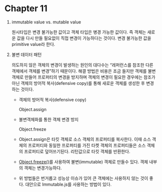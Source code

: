 # Chapter 11

1. immutable value vs. mutable value

   원시타입은 변경 불가능한 값이고 객체 타입은 병경 가능한 값이다. 즉 객체는 새로운 값을 다시 만들 필요없이 직접 변경이 가능하다는 것이다. 변경 불가능한 값을 primitive value라 한다.

2. 불변 데이터 패턴

   의도하지 않은 객체의 변경이 발생하는 원인의 대다수는 “레퍼런스를 참조한 다른 객체에서 객체를 변경”하기 때문이다. 해결 방법은 비용은 조금 들지만 객체를 불변객체로 만들어 프로퍼티의 변경을 방지하며 객체의 변경이 필요한 경우에는 참조가 아닌 객체의 방어적 복사(defensive copy)를 통해 새로운 객체를 생성한 후 변경하는 것이다.

   - 객체의 방어적 복사(defensive copy)

     Object.assign

     

   - 불변객체화를 통한 객체 변경 방지

     Object.freeze

     

   - Object.assign은 타킷 객체로 소스 객체의 프로퍼티를 복사한다. 이때 소스 객체의 프로퍼티와 동일한 프로퍼티를 가진 타켓 객체의 프로퍼티들은 소스 객체의 프로퍼티로 덮어쓰기된다. 리턴값으로 타킷 객체를 반환한다.

     

   - [Object.freeze()](https://developer.mozilla.org/ko/docs/Web/JavaScript/Reference/Global_Objects/Object/freeze)를 사용하여 불변(immutable) 객체로 만들수 있다. 객체 내부의 객체는 변경가능하다.

      

   - 위 방법들은 번거롭고 성능상 이슈가 있어 큰 객체에는 사용하지 않는 것이 좋다. 대안으로 Immutable.js를 사용하는 방법이 있다.